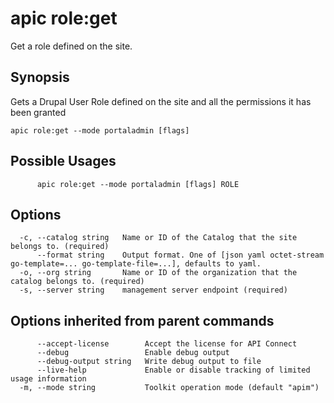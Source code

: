 # apic role:get

Get a role defined on the site.

## Synopsis

Gets a Drupal User Role defined on the site and all the permissions it has been granted

```
apic role:get --mode portaladmin [flags]
```

## Possible Usages

```
      apic role:get --mode portaladmin [flags] ROLE
```

## Options

```
  -c, --catalog string   Name or ID of the Catalog that the site belongs to. (required)
      --format string    Output format. One of [json yaml octet-stream go-template=... go-template-file=...], defaults to yaml.
  -o, --org string       Name or ID of the organization that the catalog belongs to. (required)
  -s, --server string    management server endpoint (required)
```

## Options inherited from parent commands

```
      --accept-license        Accept the license for API Connect
      --debug                 Enable debug output
      --debug-output string   Write debug output to file
      --live-help             Enable or disable tracking of limited usage information
  -m, --mode string           Toolkit operation mode (default "apim")
```
